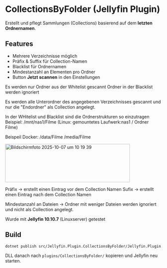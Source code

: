 # CollectionsByFolder (Jellyfin Plugin)

Erstellt und pflegt Sammlungen (Collections) basierend auf dem **letzten Ordnernamen**.

## Features
- Mehrere Verzeichnisse möglich
- Präfix & Suffix für Collection-Namen
- Blacklist für Ordnernamen
- Mindestanzahl an Elementen pro Ordner
- Button **Jetzt scannen** in den Einstellungen

Es werden nur Ordner aus der Whitelist gescannt
Ordner in der Blacklist werden ignoriert

Es werden alle Unterordner des angegebenen Verzeichnisses gescannt und  nur die "Endordner" als Collection angelegt.

In der WHitelist und Blacklist sind die Ordnerstrukturen so einzutragen
Beispiel:
/mnt/nas1/Filme
(Linux: gemountetes Laufwerk:nas1 / Ordner Filme)

Beispeil Docker:
/data/Filme
/media/Filme

<img width="401" height="123" alt="Bildschirmfoto 2025-10-07 um 10 19 39" src="https://github.com/user-attachments/assets/80f820fa-2118-464d-8fb9-ef1511a8dd79" />

Präfix -> erstellt einen Eintrag vor dem Collection Namen
Sufix -> erstellt einen Eintrag nach dem Collection Namen

Mindestanzahl an Dateien -> Ordner mit weniger Dateien werden ignoriert und nicht als Collection angelegt.

Wurde mit **Jellyfin 10.10.7** (Linuxserver) getestet



## Build
```bash
dotnet publish src/Jellyfin.Plugin.CollectionsByFolder/Jellyfin.Plugin.CollectionsByFolder.csproj -c Release
```

DLL danach nach `plugins/CollectionsByFolder/` kopieren und Jellyfin neu starten.

